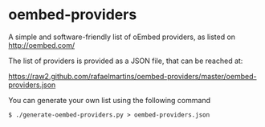 oembed-providers
================

A simple and software-friendly list of oEmbed providers, as listed on http://oembed.com/

The list of providers is provided as a JSON file, that can be reached at:

https://raw2.github.com/rafaelmartins/oembed-providers/master/oembed-providers.json

You can generate your own list using the following command

```
$ ./generate-oembed-providers.py > oembed-providers.json
```
